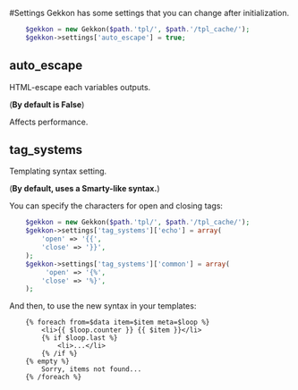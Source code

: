 #Settings
Gekkon has some settings that you can change after initialization.

```php
	$gekkon = new Gekkon($path.'tpl/', $path.'/tpl_cache/');
	$gekkon->settings['auto_escape'] = true;
```

## auto_escape

HTML-escape each variables outputs.

(**By default is False**)


Affects performance.


## tag_systems

Templating syntax setting.

(**By default, uses a Smarty-like syntax.**)

You can specify the characters for open and closing tags:

```php
	$gekkon = new Gekkon($path.'tpl/', $path.'/tpl_cache/');
	$gekkon->settings['tag_systems']['echo'] = array(
		'open' => '{{',
        'close' => '}}',
	);
	$gekkon->settings['tag_systems']['common'] = array(
		 'open' => '{%',
        'close' => '%}',
	);
```

And then, to use the new syntax in your templates:

```
	{% foreach from=$data item=$item meta=$loop %}
     	<li>{{ $loop.counter }} {{ $item }}</li>
     	{% if $loop.last %}
         	<li>...</li>
     	{% /if %}
	{% empty %}
     	Sorry, items not found...
	{% /foreach %}
```

